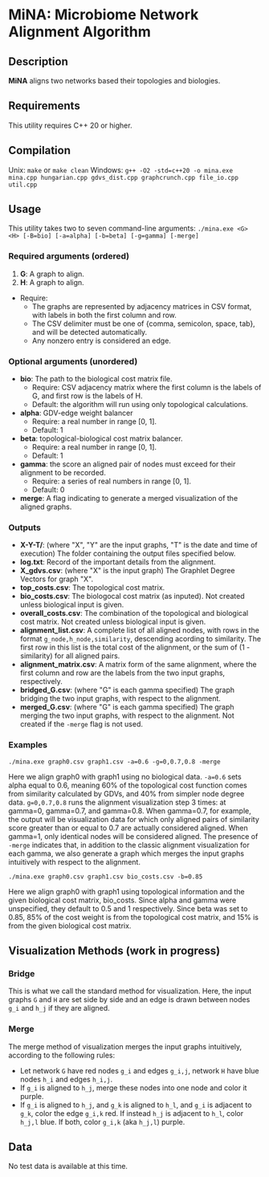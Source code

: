 # MiNA: Microbiome Network Alignment Algorithm

## Description

**MiNA** aligns two networks based their topologies and biologies.

## Requirements

This utility requires C++ 20 or higher.

## Compilation

Unix: `make` or `make clean`
Windows: `g++ -O2 -std=c++20 -o mina.exe mina.cpp hungarian.cpp gdvs_dist.cpp graphcrunch.cpp file_io.cpp util.cpp`

## Usage

This utility takes two to seven command-line arguments: `./mina.exe <G> <H> [-B=bio] [-a=alpha] [-b=beta] [-g=gamma] [-merge]`

### Required arguments (ordered)

1. **G**: A graph to align.
2. **H**: A graph to align.

- Require:
  - The graphs are represented by adjacency matrices in CSV format, with labels in  both the first column and row.
  - The CSV delimiter must be one of {comma, semicolon, space, tab}, and will be detected automatically.
  - Any nonzero entry is considered an edge.

### Optional arguments (unordered)

- **bio**: The path to the biological cost matrix file.
  - Require: CSV adjacency matrix where the first column is the labels of G, and first row is the labels of H.
  - Default: the algorithm will run using only topological calculations.
- **alpha**: GDV-edge weight balancer
  - Require: a real number in range [0, 1].
  - Default: 1
- **beta**: topological-biological cost matrix balancer.
  - Require: a real number in range [0, 1].
  - Default: 1
- **gamma**: the score an aligned pair of nodes must exceed for their alignment to be recorded.
  - Require: a series of real numbers in range [0, 1].
  - Default: 0
- **merge**: A flag indicating to generate a merged visualization of the aligned graphs.

### Outputs

- **X-Y-T/**: (where "X", "Y" are the input graphs, "T" is the date and time of execution) The folder containing the output files specified below.
- **log.txt**: Record of the important details from the alignment.
- **X_gdvs.csv**: (where "X" is the input graph) The Graphlet Degree Vectors for graph "X".
- **top_costs.csv**: The topological cost matrix.
- **bio_costs.csv**: The biologocal cost matrix (as inputed). Not created unless biological input is given.
- **overall_costs.csv**: The combination of the topological and biological cost matrix. Not created unless biological input is given.
- **alignment_list.csv**: A complete list of all aligned nodes, with rows in the format `g_node,h_node,similarity`, descending acording to similarity. The first row in this list is the total cost of the alignment, or the sum of (1 - similarity) for all aligned pairs.
- **alignment_matrix.csv**: A matrix form of the same alignment, where the first column and row are the labels from the two input graphs, respectively.
- **bridged_G.csv**: (where "G" is each gamma specified) The graph bridging the two input graphs, with respect to the alignment.
- **merged_G.csv**: (where "G" is each gamma specified) The graph merging the two input graphs, with respect to the alignment. Not created if the `-merge` flag is not used.

### Examples

`./mina.exe graph0.csv graph1.csv -a=0.6 -g=0,0.7,0.8 -merge`

Here we align graph0 with graph1 using no biological data. `-a=0.6` sets alpha equal to 0.6, meaning 60% of the topological cost function comes from similarity calculated by GDVs, and 40% from simpler node degree data.
`g=0,0.7,0.8` runs the alignment visualization step 3 times: at gamma=0, gamma=0.7, and gamma=0.8. When gamma=0.7, for example, the output will be visualization data for which only aligned pairs of similarity score greater than or equal to 0.7 are actually considered aligned. When gamma=1, only identical nodes will be considered aligned.
The presence of `-merge` indicates that, in addition to the classic alignment visualization for each gamma, we also generate a graph which merges the input graphs intuitively with respect to the alignment.

`./mina.exe graph0.csv graph1.csv bio_costs.csv -b=0.85`

Here we align graph0 with graph1 using topological information and the given biological cost matrix, bio_costs. Since alpha and gamma were unspecified, they default to 0.5 and 1 respectively. Since beta was set to 0.85, 85% of the cost weight is from the topological cost matrix, and 15% is from the given biological cost matrix.

## Visualization Methods (work in progress)

### Bridge

This is what we call the standard method for visualization. Here, the input graphs `G` and `H` are set side by side and an edge is drawn between nodes `g_i` and `h_j` if they are aligned.

### Merge

The merge method of visualization merges the input graphs intuitively, according to the following rules:

- Let network `G` have red nodes `g_i` and edges `g_i,j`, network `H` have blue nodes `h_i` and edges `h_i,j`.
- If `g_i` is aligned to `h_j`, merge these nodes into one node and color it purple.
- If `g_i` is aligned to `h_j`, and `g_k` is aligned to `h_l`, and `g_i` is adjacent to `g_k`, color the edge `g_i,k` red. If instead `h_j` is adjacent to `h_l`, color `h_j,l` blue. If both, color `g_i,k` (aka `h_j,l`) purple.

## Data

No test data is available at this time.
